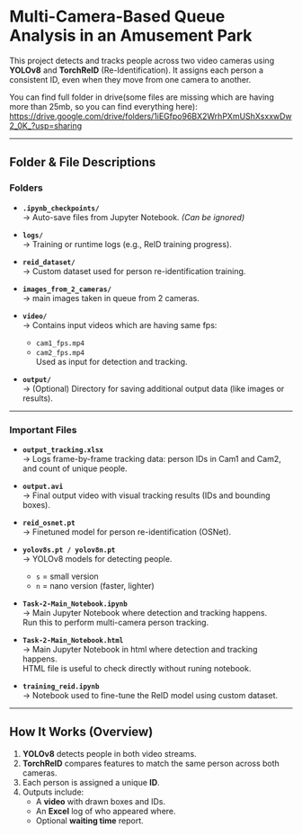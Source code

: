 # Multi-Camera-Based Queue Analysis in an Amusement Park

This project detects and tracks people across two video cameras using **YOLOv8** and **TorchReID** (Re-Identification). It assigns each person a consistent ID, even when they move from one camera to another.

You can find full folder in drive(some files are missing which are having more than 25mb, so you can find everything here): https://drive.google.com/drive/folders/1iEGfpo96BX2WrhPXmUShXsxxwDw2_0K_?usp=sharing

---

## Folder & File Descriptions

### Folders

- **`.ipynb_checkpoints/`**  
  → Auto-save files from Jupyter Notebook. *(Can be ignored)*

- **`logs/`**  
  → Training or runtime logs (e.g., ReID training progress).

- **`reid_dataset/`**  
  → Custom dataset used for person re-identification training.

- **`images_from_2_cameras/`**  
  → main images taken in queue from 2 cameras.

- **`video/`**  
  → Contains input videos which are having same fps:
  - `cam1_fps.mp4`
  - `cam2_fps.mp4`  
  Used as input for detection and tracking.

- **`output/`**  
  → (Optional) Directory for saving additional output data (like images or results).

---

### Important Files

- **`output_tracking.xlsx`**  
  → Logs frame-by-frame tracking data: person IDs in Cam1 and Cam2, and count of unique people.

- **`output.avi`**  
  → Final output video with visual tracking results (IDs and bounding boxes).

- **`reid_osnet.pt`**  
  → Finetuned model for person re-identification (OSNet).

- **`yolov8s.pt / yolov8n.pt`**  
  → YOLOv8 models for detecting people.  
  - `s` = small version  
  - `n` = nano version (faster, lighter)

- **`Task-2-Main_Notebook.ipynb`**  
  → Main Jupyter Notebook where detection and tracking happens.  
  Run this to perform multi-camera person tracking.

- **`Task-2-Main_Notebook.html`**  
  → Main Jupyter Notebook in html where detection and tracking happens.  
  HTML file is useful to check directly without runing notebook. 

- **`training_reid.ipynb`**  
  → Notebook used to fine-tune the ReID model using custom dataset.

---

## How It Works (Overview)

1. **YOLOv8** detects people in both video streams.
2. **TorchReID** compares features to match the same person across both cameras.
3. Each person is assigned a unique **ID**.
4. Outputs include:
   - A **video** with drawn boxes and IDs.
   - An **Excel** log of who appeared where.
   - Optional **waiting time** report.

